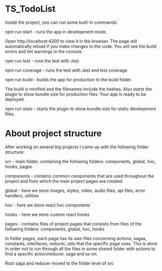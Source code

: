 # TS_TodoList

Inside the project, you can run some built-in commands:

npm run start - runs the app in development mode.

Open http://localhost:4200 to view it in the browser.
The page will automatically reload if you make changes to the code.
You will see the build errors and lint warnings in the console.

npm run test  - runs the test with Jest

npm run coverage  - runs the test with Jest and test coverage

npm run build - builds the app for production to the build folder.

The build is minified and the filenames include the hashes.
Also starts the plugin to show bundle size for production files.
Your app is ready to be deployed.

npm run stats - starts the plugin to show bundle size for static development files.

# About project structure

After working on several big projects I came up with the following folder structure:

src - main folder, containing the following folders: components, global, hoc, hooks, pages

components - contains common components that are used throughout the project and from which the main project pages are created

global  - here we store images, styles, video, audio files, api files, error handlers, utilities

hoc - here we store react hoc components

hooks - here we store custom react hooks

pages - contains files of project pages that consists from files of the following folders: components, global, hoc, hooks

In folder pages, each page has its own files concerning actions, sagas, constants, interfaces, reducer, utils that the specific page uses.
This is done in order not to run through all the files in some shared folder with actions to find a specific action/reducer. saga and so on.

Root saga and reducer moved to the folder level of src






